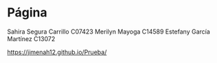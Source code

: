 # Página
Sahira Segura Carrillo C07423
Merilyn Mayoga C14589
Estefany García Martínez C13072

https://jimenah12.github.io/Prueba/
